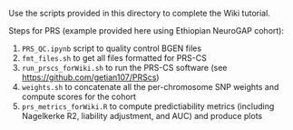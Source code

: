 Use the scripts provided in this directory to complete the Wiki tutorial. 

Steps for PRS (example provided here using Ethiopian NeuroGAP cohort): 
1. `PRS_QC.ipynb` script to quality control BGEN files
2. `fmt_files.sh` to get all files formatted for PRS-CS
3. `run_prscs_forWiki.sh` to run the PRS-CS software (see https://github.com/getian107/PRScs)
4. `weights.sh` to concatenate all the per-chromosome SNP weights and compute scores for the cohort
5. `prs_metrics_forWiki.R` to compute predictiability metrics (including Nagelkerke R2, liability adjustment, and AUC) and produce plots

